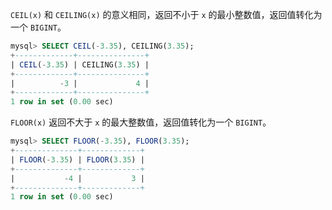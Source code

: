 `CEIL(x)` 和 `CEILING(x)` 的意义相同，返回不小于 `x` 的最小整数值，返回值转化为一个 `BIGINT`。

```sql
mysql> SELECT CEIL(-3.35), CEILING(3.35);
+-------------+---------------+
| CEIL(-3.35) | CEILING(3.35) |
+-------------+---------------+
|          -3 |             4 |
+-------------+---------------+
1 row in set (0.00 sec)
```

`FLOOR(x)` 返回不大于 `x` 的最大整数值，返回值转化为一个 `BIGINT`。

```sql
mysql> SELECT FLOOR(-3.35), FLOOR(3.35);
+--------------+-------------+
| FLOOR(-3.35) | FLOOR(3.35) |
+--------------+-------------+
|           -4 |           3 |
+--------------+-------------+
1 row in set (0.00 sec)
```

